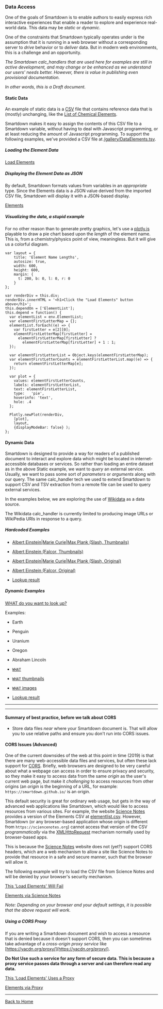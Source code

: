 ### Data Access

One of the goals of Smartdown is to enable authors to easily express rich interactive experiences that enable a reader to explore and experience real-world data. This data may be *static* or *dynamic*.

One of the constraints that Smartdown typically operates under is the assumption that it is running in a web browser without a corresponding server to *drive* behavior or to *deliver* data. But in modern web environments, this is a challenge and an opportunity.

*The Smartdown calc_handlers that are used here for examples are still in active development, and may change or be enhanced as we understand our users' needs better. However, there is value in publishing even provisional documentation.*

*In other words, this is a Draft document.*

#### Static Data

An example of static data is a [CSV](https://en.wikipedia.org/wiki/Comma-separated_values) file that contains reference data that is (mostly) unchanging, like the [List of Chemical Elements](https://en.wikipedia.org/wiki/List_of_chemical_elements).

Smartdown makes it easy to assign the contents of this CSV file to a Smartdown variable, without having to deal with Javascript programming, or at least reducing the amount of Javascript programming. To support the following examples, we've provided a CSV file at [/gallery/DataElements.tsv](/gallery/DataElements.tsv).


##### Loading the Element Data

[Load Elements](:=ElementList=/csv/gallery/DataElements.csv)

##### Displaying the Element Data as JSON

By default, Smartdown formats values from variables in an *appropriate* type. Since the Elements data is a JSON value derived from the imported CSV file, Smartdown will display it with a JSON-based display.

[Elements](:!ElementList)


##### Visualizing the data, a stupid example

For no other reason than to generate pretty graphics, let's use a [plotly.js]() playable to draw a pie chart based upon the *length* of the element name. This is, from a chemistry/physics point of view, meaningless. But it will give us a colorful diagram.



```plotly/playable/autoplay
var layout = {
    title: 'Element Name Lengths',
    autosize: true,
    width: 600,
    height: 600,
    margin: {
      t: 200, b: 0, l: 0, r: 0
    }
};

var renderDiv = this.div;
renderDiv.innerHTML = '<h1>Click the "Load Elements" button above</h1>';
this.dependOn = ['ElementList'];
this.depend = function() {
  var elementList = env.ElementList;
  var elementFirstLetterMap = {};
  elementList.forEach((e) => {
    var firstLetter = e[2][0];
    elementFirstLetterMap[firstLetter] =
      elementFirstLetterMap[firstLetter] ?
        elementFirstLetterMap[firstLetter] + 1 : 1;
  });

  var elementFirstLetterList = Object.keys(elementFirstLetterMap);
  var elementFirstLetterCounts = elementFirstLetterList.map((e) => {
    return elementFirstLetterMap[e];
  });

  var plot = {
    values: elementFirstLetterCounts,
    labels: elementFirstLetterList,
    text: elementFirstLetterList,
    type:   'pie',
    hoverinfo: 'text',
    hole: .4
  };

  Plotly.newPlot(renderDiv,
    [plot],
    layout,
    {displayModeBar: false} );
};

```


#### Dynamic Data

Smartdown is designed to provide a way for readers of a published document to interact and explore data which might be located in internet-accessible databases or services. So rather than loading an entire dataset as in the above Static example, we want to *query* an external service. Usually, we want to pass some sort of *parameters* or *arguments* along with our query. The same calc_handler tech we used to extend Smartdown to support CSV and TSV extraction from a remote file can be used to query external services.

In the examples below, we are exploring the use of [Wikidata](https://www.wikidata.org) as a data source.

The Wikidata calc_handler is currently limited to producing image URLs or WikiPedia URls in response to a query.

##### Hardcoded Examples

- [Albert Einstein|Marie Curie|Max Plank (Slash, Thumbnails)](:=HCLOOKUP=/wikidataThumbs/Albert%20Einstein|Marie%20Curie|Max%20Plank)
- [Albert Einstein (Falcor, Thumbnails)](:=HCLOOKUP=/wikidataThumbs["Albert%20Einstein"])
- [Albert Einstein|Marie Curie|Max Plank (Slash, Original)](:=HCLOOKUP=/wikidataImages/Albert%20Einstein|Marie%20Curie|Max%20Plank)
- [Albert Einstein (Falcor, Original)](:=HCLOOKUP=/wikidataImages["Albert%20Einstein"])

- [Lookup result](:!HCLOOKUP)

##### Dynamic Examples


[WHAT do you want to look up?](:?WHAT)

Examples:
- Earth
- Penguin
- Uranium
- Oregon
- Abraham Lincoln
- [`WHAT`](:=LOOKUP=/wikidata["`WHAT`"])
- [`WHAT` thumbnails](:=LOOKUP=/wikidataThumbs["`WHAT`"])
- [`WHAT` images](:=LOOKUP=/wikidataImages["`WHAT`"])

- [Lookup result](:!LOOKUP)

---

[](:!LOOKUP)

---


#### Summary of best practice, before we talk about CORS

- Store data files *near* where your Smartdown document is. That will allow you to use relative paths and ensure you don't run into CORS issues.

#### CORS Issues (Advanced)

One of the current downsides of the web at this point in time (2019) is that there are many web-accessible data files and services, but often these lack support for [CORS](https://en.wikipedia.org/wiki/Cross-origin_resource_sharing). Briefly, web browsers are designed to be very careful about what a webpage can access in order to ensure privacy and security, so they make it easy to access data from the same *origin* as the user's current web page, but make it *challenging* to access resources from other origins (an *origin* is the beginning of a URL, for example: `https://smartdown.github.io/` is an origin.

This default security is great for ordinary web usage, but gets in the way of advanced web applications like Smartdown, which would like to access resources from various sites. For example, the website [Science Notes](https://sciencenotes.org/list-elements-atomic-number/) provides a version of the Elements CSV at [elementlist.csv](https://sciencenotes.org/PDFs/elementlist.csv). However, Smartdown (or any browser-based application whose origin is different from `https://sciencenotes.org`) cannot access that version of the CSV *programmatically* via the [XMLHttpRequest]() mechanism normally used by browser-based apps.

This is because the [Science Notes](https://sciencenotes.org/list-elements-atomic-number/) website does not (yet?) support CORS headers, which are a web mechanism to allow a site like Science Notes to provide that resource in a safe and secure manner, such that the browser will allow it.

The following example will try to load the CSV file from Science Notes and will be denied by your browser's security mechanism.

[This 'Load Elements' Will Fail](:=ElementList2=/csv/https://sciencenotes.org/PDFs/elementlist.csv)

[Elements via Science Notes](:!ElementList2)

*Note: Depending on your browser and your default settings, it is possible that the above request will work.*


##### Using a CORS Proxy

If you are writing a Smartdown document and wish to access a resource that is denied because it doesn't support CORS, then you can sometimes take advantage of a *cross-origin proxy service* like [https://yacdn.org/proxy/](https://yacdn.org/proxy/).

**Do Not Use such a service for any form of secure data. This is because a proxy service passes data through a server and can therefore read any data.**

[This 'Load Elements' Uses a Proxy](:=ElementList3=/csv/https://yacdn.org/proxy/https://sciencenotes.org/PDFs/elementlist.csv)

[Elements via Proxy](:!ElementList3)

---

[Back to Home](:@Home)

